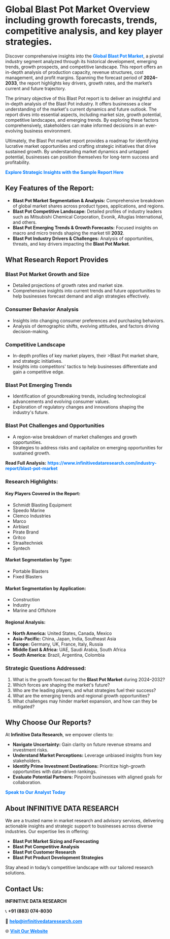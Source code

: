 <h1>Global Blast Pot Market Overview including growth forecasts, trends, competitive analysis, and key player strategies.</h1>
<p>
Discover comprehensive insights into the 
<a href="https://www.infinitivedataresearch.com/industry-report/blast-pot-market" rel="dofollow" style="color: #007BFF; text-decoration: none;"><strong>Global Blast Pot Market</strong></a>, a pivotal industry segment analyzed through its historical development, emerging trends, growth prospects, and competitive landscape. This report offers an in-depth analysis of production capacity, revenue structures, cost management, and profit margins. Spanning the forecast period of <strong>2024–2033</strong>, the report highlights key drivers, growth rates, and the market’s current and future trajectory.
</p>
<p>
The primary objective of this Blast Pot report is to deliver an insightful and in-depth analysis of the Blast Pot industry. It offers businesses a clear understanding of the market's current dynamics and future outlook. The report dives into essential aspects, including market size, growth potential, competitive landscapes, and emerging trends. By exploring these factors comprehensively, stakeholders can make informed decisions in an ever-evolving business environment.
</p>
<p>
Ultimately, the Blast Pot market report provides a roadmap for identifying lucrative market opportunities and crafting strategic initiatives that drive sustained growth. By understanding market dynamics and untapped potential, businesses can position themselves for long-term success and profitability.
</p>
<p>
<a href="https://www.infinitivedataresearch.com/request-sample/reportId=105875" style="color: #007BFF; text-decoration: none;"><strong>Explore Strategic Insights with the Sample Report Here</strong></a>
</p>

<h2>Key Features of the Report:</h2>
<ul>
<li><strong>Blast Pot Market Segmentation & Analysis:</strong> Comprehensive breakdown of global market shares across product types, applications, and regions.</li>
<li><strong>Blast Pot Competitive Landscape:</strong> Detailed profiles of industry leaders such as Mitsubishi Chemical Corporation, Evonik, Altuglas International, and others.</li>
<li><strong>Blast Pot Emerging Trends & Growth Forecasts:</strong> Focused insights on macro and micro trends shaping the market till <strong>2032</strong>.</li>
<li><strong>Blast Pot Industry Drivers & Challenges:</strong> Analysis of opportunities, threats, and key drivers impacting the <strong>Blast Pot Market</strong>.</li>
</ul>

<h2>What Research Report Provides</h2>
<h3>Blast Pot Market Growth and Size</h3>
<ul>
<li>Detailed projections of growth rates and market size.</li>
<li>Comprehensive insights into current trends and future opportunities to help businesses forecast demand and align strategies effectively.</li>
</ul>

<h3>Consumer Behavior Analysis</h3>
<ul>
<li>Insights into changing consumer preferences and purchasing behaviors.</li>
<li>Analysis of demographic shifts, evolving attitudes, and factors driving decision-making.</li>
</ul>

<h3>Competitive Landscape</h3>
<ul>
<li>In-depth profiles of key market players, their >Blast Pot market share, and strategic initiatives.</li>
<li>Insights into competitors' tactics to help businesses differentiate and gain a competitive edge.</li>
</ul>

<h3>Blast Pot Emerging Trends</h3>
<ul>
<li>Identification of groundbreaking trends, including technological advancements and evolving consumer values.</li>
<li>Exploration of regulatory changes and innovations shaping the industry's future.</li>
</ul>

<h3>Blast Pot Challenges and Opportunities</h3>
<ul>
<li>A region-wise breakdown of market challenges and growth opportunities.</li>
<li>Strategies to address risks and capitalize on emerging opportunities for sustained growth.</li>
</ul>
<p><strong>Read Full Analysis:</strong> <a href="https://www.infinitivedataresearch.com/industry-report/blast-pot-market" rel="dofollow" style="color: #007BFF; text-decoration: none;"><strong>https://www.infinitivedataresearch.com/industry-report/blast-pot-market</strong></a></p>
<h3>Research Highlights:</h3>
<h4>Key Players Covered in the Report:</h4>
<ul><li>Schmidt Blasting Equipment</li><li>Speedo Marine</li><li>Clemco Industries</li><li>Marco</li><li>Airblast</li><li>Pirate Brand</li><li>Gritco</li><li>Straaltechniek</li><li>Syntech</li></ul>
<h4>Market Segmentation by Type:</h4>
<ul><li>Portable Blasters</li><li>Fixed Blasters</li></ul>
<h4>Market Segmentation by Application:</h4>
<ul><li>Construction</li><li>Industry</li><li>Marine and Offshore</li></ul>

<h4>Regional Analysis:</h4>
<ul>
<li><strong>North America:</strong> United States, Canada, Mexico</li>
<li><strong>Asia-Pacific:</strong> China, Japan, India, Southeast Asia</li>
<li><strong>Europe:</strong> Germany, UK, France, Italy, Russia</li>
<li><strong>Middle East & Africa:</strong> UAE, Saudi Arabia, South Africa</li>
<li><strong>South America:</strong> Brazil, Argentina, Colombia</li>
</ul>

<h3>Strategic Questions Addressed:</h3>
<ol>
<li>What is the growth forecast for the <strong>Blast Pot Market</strong> during 2024–2032?</li>
<li>Which forces are shaping the market's future?</li>
<li>Who are the leading players, and what strategies fuel their success?</li>
<li>What are the emerging trends and regional growth opportunities?</li>
<li>What challenges may hinder market expansion, and how can they be mitigated?</li>
</ol>

<h2>Why Choose Our Reports?</h2>
<p>At <strong>Infinitive Data Research</strong>, we empower clients to:</p>
<ul>
<li><strong>Navigate Uncertainty:</strong> Gain clarity on future revenue streams and investment risks.</li>
<li><strong>Understand Market Perceptions:</strong> Leverage unbiased insights from key stakeholders.</li>
<li><strong>Identify Prime Investment Destinations:</strong> Prioritize high-growth opportunities with data-driven rankings.</li>
<li><strong>Evaluate Potential Partners:</strong> Pinpoint businesses with aligned goals for collaboration.</li>
</ul>
<p><a href="https://www.infinitivedataresearch.com/industry-report/blast-pot-market" rel="dofollow" style="color: #007BFF; text-decoration: none;"><strong>Speak to Our Analyst Today</strong></a></p>

<h2>About INFINITIVE DATA RESEARCH</h2>
<p>We are a trusted name in market research and advisory services, delivering actionable insights and strategic support to businesses across diverse industries. Our expertise lies in offering:</p>
<ul>
<li><strong>Blast Pot Market Sizing and Forecasting</strong></li>
<li><strong>Blast Pot Competitive Analysis</strong></li>
<li><strong>Blast Pot Customer Research</strong></li>
<li><strong>Blast Pot Product Development Strategies</strong></li>
</ul>
<p>Stay ahead in today’s competitive landscape with our tailored research solutions.</p>

<h2>Contact Us:</h2>
<p><strong>INFINITIVE DATA RESEARCH</strong></p>
<p>📞 <strong>+91 (883) 074-8030</strong></p>
<p>📧 <strong><a href="mailto:help@infinitivedataresearch.com" style="color: #007BFF;">help@infinitivedataresearch.com</a></strong></p>
<p>🌐 <strong><a href="https://www.infinitivedataresearch.com" rel="dofollow" style="color: #007BFF;">Visit Our Website</a></strong></p>